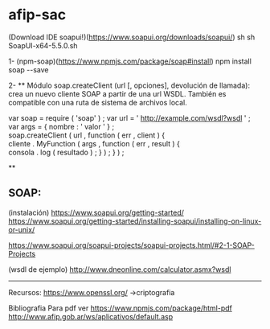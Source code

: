 # afip-sac
(Download IDE soapui!)(https://www.soapui.org/downloads/soapui/)
sh sh SoapUI-x64-5.5.0.sh 


1- (npm-soap)(https://www.npmjs.com/package/soap#install)
npm install soap --save

2-
**
Módulo
soap.createClient (url [, opciones], devolución de llamada): crea un nuevo cliente SOAP a partir de una url WSDL. También es compatible con una ruta de sistema de archivos local.

  var  soap  = require ( 'soap' ) ; 
  var  url  = ' http://example.com/wsdl?wsdl ' ; 
  var  args  = { nombre : ' valor ' } ;  
  soap.createClient ( url , function ( err , client ) {   
      cliente . MyFunction ( args , function ( err , result ) {   
          consola . log ( resultado ) ;
      } ) ;
  } ) ;



**








## SOAP:
(instalación) https://www.soapui.org/getting-started/
              https://www.soapui.org/getting-started/installing-soapui/installing-on-linux-or-unix/
              
              
 https://www.soapui.org/soapui-projects/soapui-projects.html/#2-1-SOAP-Projects
              
 
(wsdl de ejemplo) http://www.dneonline.com/calculator.asmx?wsdl








***
Recursos:
https://www.openssl.org/    ->criptografia



Bibliografia
Para pdf ver https://www.npmjs.com/package/html-pdf
http://www.afip.gob.ar/ws/aplicativos/default.asp
